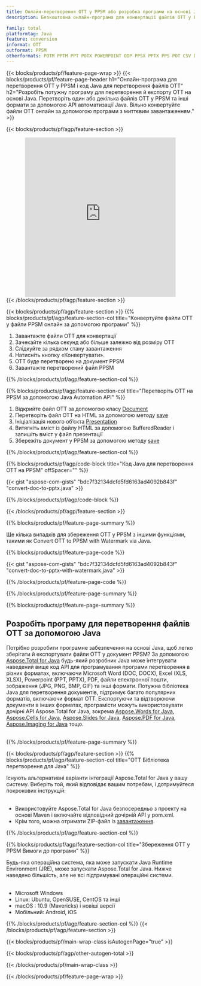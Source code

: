 ```yaml
---
title: Онлайн-перетворення OTT у PPSM або розробка програми на основі Java для перетворення файлів OTT
description: Безкоштовна онлайн-програма для конвертації файлів OTT у PPSM. Код бібліотеки перетворення Java для документів OTT.  

family: total
platformtag: Java
feature: conversion
informat: OTT
outformat: PPSM
otherformats: POTM PPTM PPT POTX POWERPOINT ODP PPSX PPTX PPS POT CSV DIF FODS ODS SXC TSV XLAM XLTM EXCEL XLS XLSB XLSM XLSX XLT XLTM XLTX
---
```

{{< blocks/products/pf/feature-page-wrap >}}
{{< blocks/products/pf/feature-page-header h1="Онлайн-програма для перетворення OTT у PPSM і код Java для перетворення файлів OTT" h2="Розробіть потужну програму для перетворення й експорту OTT на основі Java.  Перетворіть один або декілька файлів OTT у PPSM та інші формати за допомогою API автоматизації Java.  Вільно конвертуйте файли OTT онлайн за допомогою програми з миттєвим завантаженням." >}}


{{< blocks/products/pf/agp/feature-section >}}

<div class="container-fluid agp-content bg-white aboutfile box-1 vh100 section nopbtm">
<div class=container>
<div class=row>
<div class="demobox tc col-md-12 padding-0" align="center">

<iframe title="Безкоштовний онлайн-додаток для перетворення OTT на PPSM" style="border: none; height: 426px;" scrolling="no" src="https://total-conversion-app-65z5r2lp.k8s.dynabic.com/?to=ppsm&from=ott" id="child-iframe" width="80%"></iframe>

</div></div>
</div></div>
{{< /blocks/products/pf/agp/feature-section >}}


{{< blocks/products/pf/agp/feature-section >}}
{{% blocks/products/pf/agp/feature-section-col title="Конвертуйте файли OTT у файли PPSM онлайн за допомогою програми" %}}

1. Завантажте файли OTT для конвертації
1. Зачекайте кілька секунд або більше залежно від розміру OTT
1. Слідкуйте за рядком стану завантаження
1. Натисніть кнопку «Конвертувати».
1. OTT буде перетворено на документ PPSM
1. Завантажте перетворений файл PPSM

{{% /blocks/products/pf/agp/feature-section-col %}}

{{% blocks/products/pf/agp/feature-section-col title="Перетворіть OTT на PPSM за допомогою Java Automation API" %}}


1. Відкрийте файл OTT за допомогою класу [Document](https://reference.aspose.com/words/java/com.aspose.words/Document)
2. Перетворіть файл OTT на HTML за допомогою методу [save](https://reference.aspose.com/words/java/com.aspose.words/Document#save(java.lang.String,com.aspose.words.SaveOptions))
3. Ініціалізація нового об’єкта [Presentation](https://reference.aspose.com/slides/java/com.aspose.slides/Presentation)
5. Витягніть вміст із файлу HTML за допомогою BufferedReader і запишіть вміст у файл презентації
6. Збережіть документ у PPSM за допомогою методу [save](https://reference.aspose.com/slides/java/com.aspose.slides/Presentation#save-java.io.OutputStream-int-)



{{% /blocks/products/pf/agp/feature-section-col %}}

{{% blocks/products/pf/agp/code-block title="Код Java для перетворення OTT на PPSM" offSpacer="" %}}

{{< gist "aspose-com-gists" "bdc7f32134dcfd5fd6163ad4092b843f" "convert-doc-to-pptx.java" >}}

{{% /blocks/products/pf/agp/code-block %}}

{{< /blocks/products/pf/agp/feature-section >}}

{{% blocks/products/pf/feature-page-summary %}}

Ще кілька випадків для збереження OTT у PPSM з іншими функціями, такими як Convert OTT to PPSM with Watermark via Java.

{{% blocks/products/pf/feature-page-code %}}
{{< gist "aspose-com-gists" "bdc7f32134dcfd5fd6163ad4092b843f" "convert-doc-to-pptx-with-watermark.java" >}}
{{% /blocks/products/pf/feature-page-code  %}}


{{% /blocks/products/pf/feature-page-summary %}}

{{% blocks/products/pf/feature-page-summary %}}

<h2>Розробіть програму для перетворення файлів OTT за допомогою Java</h2>

Потрібно розробити програмне забезпечення на основі Java, щоб легко зберігати й експортувати файли OTT у документ PPSM?  За допомогою [Aspose.Total for Java](https://products.aspose.com/total/uk/java/) будь-який розробник Java може інтегрувати наведений вище код API для програмування програми перетворення в різних форматах, включаючи Microsoft Word (DOC, DOCX), Excel (XLS, XLSX), Powerpoint (PPT, PPTX), PDF, файли електронної пошти, зображення (JPG, PNG, BMP, GIF) та інші формати.  Потужна бібліотека Java для перетворення документів, підтримує багато популярних форматів, включаючи формат OTT.  Експортуючи та відтворюючи документи в інших форматах, програмісти можуть використовувати дочірні API Aspose.Total for Java, зокрема [Aspose.Words for Java](https://products.aspose.com/words/uk/java/), [Aspose.Cells for Java](https://products.aspose.com/cells/uk/java/), [Aspose.Slides for Java](https://products.aspose.com/slides/uk/java/), [Aspose.PDF for Java](https://products.aspose.com/pdf/uk/java/), [Aspose.Imaging for Java](https://products.aspose.com/imaging/uk/java/) тощо.<br /><br />

{{% /blocks/products/pf/feature-page-summary %}}

{{< blocks/products/pf/agp/feature-section >}}
{{% blocks/products/pf/agp/feature-section-col title="OTT Бібліотека перетворення для Java" %}}

Існують альтернативні варіанти інтеграції Aspose.Total for Java у вашу систему.  Виберіть той, який відповідає вашим потребам, і дотримуйтеся покрокових інструкцій:<br /><br />

- Використовуйте Aspose.Total for Java безпосередньо з проекту на основі Maven і включайте відповідний дочірній API у pom.xml.
- Крім того, можна отримати ZIP-файл із [завантаження](https://releases.aspose.com/total/java).

{{% /blocks/products/pf/agp/feature-section-col %}}

{{% blocks/products/pf/agp/feature-section-col title="Збереження OTT у PPSM Вимоги до програми" %}}

Будь-яка операційна система, яка може запускати Java Runtime Environment (JRE), може запускати Aspose.Total for Java.  Нижче наведено більшість, але не всі підтримувані операційні системи.  <br /><br />
- Microsoft Windows
- Linux: Ubuntu, OpenSUSE, CentOS та інші
- macOS : 10.9 (Mavericks) і новіші версії
- Мобільний: Android, iOS

{{% /blocks/products/pf/agp/feature-section-col %}}
{{< /blocks/products/pf/agp/feature-section >}}

{{< blocks/products/pf/main-wrap-class isAutogenPage="true" >}}

{{< blocks/products/pf/agp/other-autogen-total >}}

{{< /blocks/products/pf/main-wrap-class >}}

{{< /blocks/products/pf/feature-page-wrap >}}